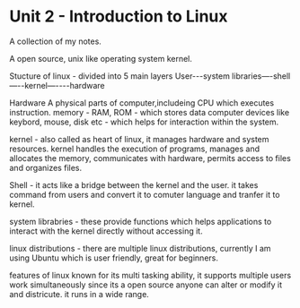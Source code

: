 # Unit 2 - Introduction to Linux 
A collection of my notes. 

A open source, unix like operating system kernel. 

Stucture of linux - divided into 5 main layers
User---system libraries—-shell—--kernel—----hardware 

Hardware
A physical parts of computer,includeing CPU which executes instruction.
memory - RAM, ROM - which stores data
computer devices like keybord, mouse, disk etc - which helps for interaction within the system. 

kernel - also called as heart of linux, it manages hardware and system resources. 
kernel handles the execution of programs, manages and allocates the memory, 
communicates with hardware, permits access to files and organizes files.

Shell - it acts like a bridge between the kernel and the user. it takes command from users and convert it to comuter language and tranfer it to kernel. 

system librabries - these provide functions which helps applications to interact with the kernel directly without accessing it. 



linux distributions - there are multiple linux distributions, currently I am using Ubuntu which is user friendly, great for beginners.

features of linux
known for its multi tasking ability, it supports multiple users work simultaneously
since its a open source anyone can alter or modify it and districute.
it runs in a wide range. 
